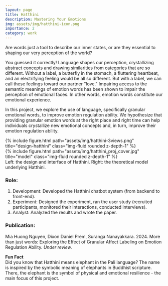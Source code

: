 ```yaml
---
layout: page
title: Hatthini
description: Mastering Your Emotions
img: assets/img/hatthini-icon.png
importance: 2
category: work
---
```


Are words just a tool to describe our inner states, or are they essential to shaping our very perception of the world?

You guessed it correctly! Language shapes our perception, crystallizing abstract concepts and drawing similarities from categories that are so different. Without a label, a butterfly in the stomach, a fluttering heartbeat, and an electrifying feeling would be all so different. But with a label, we can call these feelings toward our partner "love." Impairing access to the semantic meanings of emotion words has been shown to impair the perception of emotional faces. In other words, emotion words constitute our emotional experience.

In this project, we explore the use of language, specifically granular emotional words, to improve emotion regulation ability. We hypothesize that providing granular emotion words at the right place and right time can help individuals crystallize new emotional concepts and, in turn, improve their emotion regulation ability.

<div class="row justify-content-sm-center">
    <div class="col-sm-8 mt-3 mt-md-0">
        {% include figure.html path="assets/img/hatthini-3views.png" title="design-hatthini" class="img-fluid rounded z-depth-1" %}
    </div>
    <div class="col-sm-4 mt-3 mt-md-0">
        {% include figure.html path="assets/img/hatthini_proj_cover.jpg" title="model" class="img-fluid rounded z-depth-1" %}
    </div>
</div>
<div class="caption">
    Left: the design and interface of Hatthini. Right: the theoretical model underlying Hatthini. 
</div>

### Role: 
1. Development: Developed the Hatthini chatbot system (from backend to front-end).
2. Experiment: Designed the experiment, ran the user study (recruited participants, monitored their interactions, conducted interviews).
3. Analyst: Analyzed the results and wrote the paper.

### Publication: 
Mia Huong Nguyen, Dixon Daniel Prem, Suranga Nanayakkara. 2024. More than just words: Exploring the Effect of Granular Affect Labeling on Emotion Regulation Ability. *Under review*.

**Fun Fact**  
Did you know that Hatthini means elephant in the Pali language? The name is inspired by the symbolic meaning of elephants in Buddhist scripture. There, the elephant is the symbol of physical and emotional resilience - the main focus of this project.
